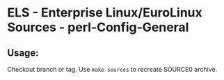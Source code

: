 # ELS - Enterprise Linux/EuroLinux Sources - perl-Config-General
 
## Usage:
  Checkout branch or tag. Use `make sources` to recreate  SOURCE0 archive.
